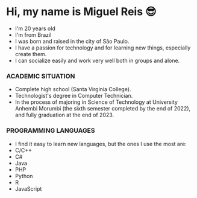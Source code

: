 # Hi, my name is Miguel Reis 😎

- I'm 20 years old 
- I'm from Brazil
- I was born and raised in the city of São Paulo.
- I have a passion for technology and for learning new things, especially create them.
- I can socialize easily and work very well both in groups and alone.

### ACADEMIC SITUATION
- Complete high school (Santa Virginia College).
- Technologist's degree in Computer Technician.
- In the process of majoring in Science of Technology at University Anhembi Morumbi (the sixth semester completed by the end of 2022), and fully graduation at the end of 2023.


### PROGRAMMING LANGUAGES 
- I find it easy to learn new languages, but the ones I use the most are:
- C/C++
- C#
- Java
- PHP
- Python
- R
- JavaScript

